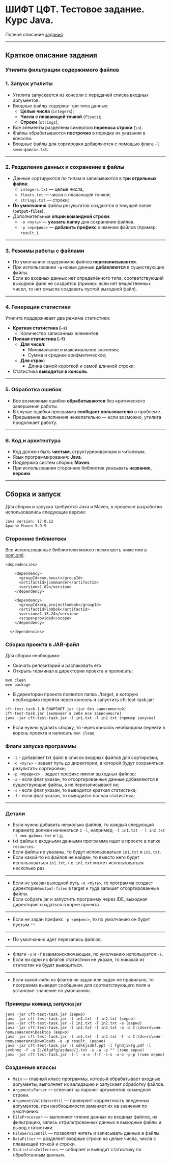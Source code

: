 # ШИФТ ЦФТ. Тестовое задание. Курс Java.

Полное описание [задания](https://drive.google.com/file/d/10qhGjn7biURykP8hIcT6NJHoGX-WOHUh/view)

---

## Краткое описание задания

### Утилита фильтрации содержимого файлов

### 1. Запуск утилиты
- Утилита запускается из консоли с передачей списка входных аргументов.
- Входные файлы содержат три типа данных:
   - **Целые числа** (`integers`);
   - **Числа с плавающей точкой** (`floats`);
   - **Строки** (`strings`);
- Все элементы разделены символом **переноса строки** (`\n`).
- Файлы обрабатываются **построчно** в порядке их указания в консоли.
- Входные файлы для сортировки добавляются с помощью флага ```-l <имя-файла>.txt```.

---

### 2. Разделение данных и сохранение в файлы
- Данные сортируются по типам и записываются в **три отдельных файла**:
   -  `integers.txt` — целые числа;
   -  `floats.txt` — числа с плавающей точкой;
   -  `strings.txt` — строки;
- **По умолчанию** файлы результатов создаются в текущей папке (**`output-files`**).
- Дополнительные **опции командной строки**:
   - `-o <путь>` — **указать папку** для сохранения файлов.
   - `-p <префикс>` — **добавить префикс** к именам файлов (пример: `result_`).

---

### 3. Режимы работы с файлами
- По умолчанию содержимое файлов **перезаписывается**.
- При использовании **`-a`** новые данные **добавляются** в существующие файлы.
- Если во входных данных нет определённого типа, соответствующий выходной файл не создаётся (пример: если нет вещественных чисел, то нет смысла создавать пустой выходной файл).

---

### 4. Генерация статистики
Утилита поддерживает два режима статистики:
- **Краткая статистика (`-s`)**
   - Количество записанных элементов.
- **Полная статистика (`-f`)**
   - **Для чисел**:
      - Минимальное и максимальное значения;
      - Сумма и среднее арифметическое;
   - **Для строк**:
      - Длина самой короткой и самой длинной строки;
- Статистика **выводится в консоль**.

---

### 5. Обработка ошибок
- Все возможные ошибки **обрабатываются** без критического завершения работы.
- В случае ошибки программа **сообщает пользователю** о проблеме.
- Прерывание выполнения нежелательно — если возможно, утилита продолжает работу.

---

### 6. Код и архитектура
- Код должен быть **чистым**, структурированным и читаемым.
- Язык программирования: **Java**.
- Поддержка систем сборки: **Maven**.
- При использовании сторонних библиотек указывать **название, версию**.

---

## Сборка и запуск

Для сборки и запуска требуются Java и Maven, в процессе разработки использовались следующие версии:

````
Java version: 17.0.12
Apache Maven 3.9.9
````

### Сторонние библиотеки

Все использованные библиотеки можно посмотреть ниже или в [pom.xml](https://github.com/andrey-medvedev/shift-cft-java/blob/master/pom.xml).

```
<dependencies>

    <dependency>
      <groupId>com.beust</groupId>
      <artifactId>jcommander</artifactId>
      <version>1.82</version>
    </dependency>

    <dependency>
      <groupId>org.projectlombok</groupId>
      <artifactId>lombok</artifactId>
      <version>1.18.24</version>
      <scope>provided</scope>
    </dependency>

  </dependencies>
```

### Сборка проекта в JAR-файл

Для сборки необходимо:
- Скачать репозиторий и распаковать его.
- Открыть терминал в директории проекта и прописать:
````
mvn clean
mvn package
````
- В директории проекта появится папка ./target, в которую необходимо перейти через консоль и запустить cft-test-task.jar:
````
cft-test-task-1.0-SNAPSHOT.jar (jar без зависимостей)
cft-test-task.jar (включает в себя все зависимости)
java -jar cft-test-task.jar -l in1.txt -l in2.txt (пример запуска)
````
- Если нужно удалить сборку, то через консоль необходиом перейти в корень проекта и написать ```mvn clean```.

### Флаги запуска программы

- ```-l``` - добавляет txt файл в список входных файлов для сортировки;
- ```-o <путь>``` - задает путь до директории, в которой будут сохраняться результаты сортировки;
- ```-p <префикс>``` - задает префикс имени выходных файлов;
- ```-a``` - если флаг указан, то отсортированные данные добавляются в существующие файлы, а не перезаписывают их;
- ```-s``` - если флаг указан, то выводится краткая статистика;
- ```-f``` - если флаг указан, то выводится полная статистика;

---

### Детали
- Если нужно добавить несколько файлов, то каждый следующий параметр должен начинаться с ```-l```, например,
    ```-l in1.txt - l in2.txt -l <мя-файла>.txt``` и т.д.
- txt файлы с входными данными программа ищет в проекте в папке ```resources```.
- Если файлы не указаны, то будут использоваться ```in1.txt``` и ```in2.txt```.
- Если какой-то из файлов не найден, то вместо него будет использоваться ```in1.txt```, т.е. ```in1.txt```
может использоваться несколько раз.

---

- Если не указан выходной путь ```-o <путь>```, то программа создает директорию```output-files``` в target
и туда запишет отсортированные файлы.
- Если собрать jar и запустить программу через IDE, выходная директория создаться в корне проекта.

---

- Если не задан префикс ```-p <рефикс>```, то по умолчанию он будет пустым ```""```.

---

- По умолчанию идет перезапись файлов.

---

- Флаги ```-s``` и ```-f``` взаимоисключающие, по умолчанию используется ```-s```.
- Если ни одни из флагов статистики не указан, то никакая из статистик не будет выводиться.

---

- Если какой-либо из флагов не задан или задан не правильно, то программа выведет сообщение для соответствующего поля и установит значение по умолчанию.

### Примеры команд запуска jar

```
java -jar cft-test-task.jar (верно)
java -jar cft-test-task.jar -l in1.txt -l in2.txt (верно)
java -jar cft-test-task.jar -l in1.txt -l in2.txt -a (верно)
java -jar cft-test-task.jar -l in1.txt -l in2.txt -a -o C:\Users\имя-пользователя\Desktop (верно)
java -jar cft-test-task.jar -l in1.txt -l in2.txt -f -o C:\Users\имя-пользователя\Downloads -a -p result_ (верно)
java -jar cft-test-task.jar -l sdhkjsdhf.ppt -l fghdjikfg.pdf -l cxvbnmz -f -o Z:/dfgdfg/asdasd/1.txt -s -a -p "" (тоже верно)
java -jar cft-test-task.jar -l-l -a-a -f-f -s-s -o-o -p-p (тоже верно)
```

### Созданные классы

- ```Main``` — главный класс программы, который обрабатывает входные аргументы,
выполняет их валидацию и запускает обработку файлов.
- ```ArgumentsParser``` — отвечает за парсинг аргументов командной строки.
- ```ArgumentsValidatorUtil``` — проверяет корректность введенных аргументов, при необходимости
заменяет их на значения по умолчанию.
- ```FileProcessor``` — выполняет чтение данных из входных файлов, их фильтрацию,
запись отфильтрованных данных в выходные файлы и вывод статистики.
- ```FileServiceUtil``` — позволяет читать и записывать данные в файлы.
- ```DataFilter``` — разделяет входные строки на целые числа, числа с плавающей точкой и строки.
- ```StatisticsCollectors``` — собирает и выводит статистику по обработанным данным.
